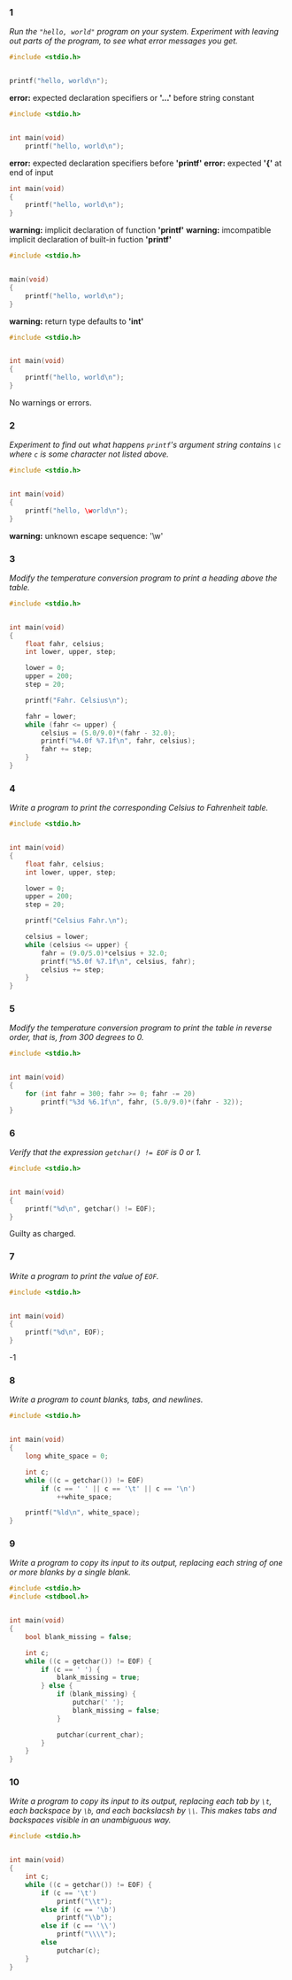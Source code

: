 ### 1
*Run the `"hello, world"` program on your system. Experiment with leaving out parts of the program, to see what error messages you get.*

```c
#include <stdio.h>


printf("hello, world\n");
```
**error:** expected declaration specifiers or **'...'** before string constant
```c
#include <stdio.h>


int main(void)
    printf("hello, world\n");
```
**error:** expected declaration specifiers before **'printf'**
**error:** expected **'{'** at end of input
```c
int main(void)
{
    printf("hello, world\n");
}
```
**warning:** implicit declaration of function **'printf'**
**warning:** imcompatible implicit declaration of built-in fuction **'printf'**
```c
#include <stdio.h>


main(void)
{
    printf("hello, world\n");
}
```
**warning:** return type defaults to **'int'**
```c
#include <stdio.h>


int main(void)
{
    printf("hello, world\n");
}
```
No warnings or errors.


### 2
*Experiment to find out what happens `printf`'s argument string contains `\c` where `c` is some character not listed above.*

```c
#include <stdio.h>


int main(void)
{
    printf("hello, \world\n");
}
```
**warning:** unknown escape sequence: '\w'


### 3
*Modify the temperature conversion program to print a heading above the table.*

```c
#include <stdio.h>


int main(void)
{
    float fahr, celsius;
    int lower, upper, step;

    lower = 0;
    upper = 200;
    step = 20;

    printf("Fahr. Celsius\n");

    fahr = lower;
    while (fahr <= upper) {
        celsius = (5.0/9.0)*(fahr - 32.0);
        printf("%4.0f %7.1f\n", fahr, celsius);
        fahr += step;
    }
}
```


### 4
*Write a program to print the corresponding Celsius to Fahrenheit table.*

```c
#include <stdio.h>


int main(void)
{
    float fahr, celsius;
    int lower, upper, step;

    lower = 0;
    upper = 200;
    step = 20;

    printf("Celsius Fahr.\n");

    celsius = lower;
    while (celsius <= upper) {
        fahr = (9.0/5.0)*celsius + 32.0;
        printf("%5.0f %7.1f\n", celsius, fahr);
        celsius += step;
    }
}
```


### 5
*Modify the temperature conversion program to print the table in reverse order, that is, from 300 degrees to 0.*

```c
#include <stdio.h>


int main(void)
{
    for (int fahr = 300; fahr >= 0; fahr -= 20)
        printf("%3d %6.1f\n", fahr, (5.0/9.0)*(fahr - 32));
}
```


### 6
*Verify that the expression `getchar() != EOF` is 0 or 1.*

```c
#include <stdio.h>


int main(void)
{
    printf("%d\n", getchar() != EOF);
}
```
Guilty as charged.


### 7
*Write a program to print the value of `EOF`.*

```c
#include <stdio.h>


int main(void)
{
    printf("%d\n", EOF);
}
```
-1


### 8
*Write a program to count blanks, tabs, and newlines.*

```c
#include <stdio.h>


int main(void)
{
    long white_space = 0;

    int c;
    while ((c = getchar()) != EOF)
        if (c == ' ' || c == '\t' || c == '\n')
            ++white_space;

    printf("%ld\n", white_space);
}
```


### 9
*Write a program to copy its input to its output, replacing each string of one or more blanks by a single blank.*

```c
#include <stdio.h>
#include <stdbool.h>


int main(void)
{
    bool blank_missing = false;

    int c;
    while ((c = getchar()) != EOF) {
        if (c == ' ') {
            blank_missing = true;
        } else {
            if (blank_missing) {
                putchar(' ');
                blank_missing = false;
            }

            putchar(current_char);
        }
    }
}
```


### 10
*Write a program to copy its input to its output, replacing each tab by `\t`, each backspace by `\b`, and each backslacsh by `\\`. This makes tabs and backspaces visible in an unambiguous way.*

```c
#include <stdio.h>


int main(void)
{
    int c;
    while ((c = getchar()) != EOF) {
        if (c == '\t')
            printf("\\t");
        else if (c == '\b')
            printf("\\b");
        else if (c == '\\')
            printf("\\\\");
        else
            putchar(c);
    }
}
```
